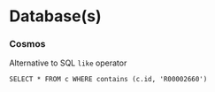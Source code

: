 # Database(s)

### Cosmos 

Alternative to SQL `like` operator 

`SELECT * FROM c WHERE contains (c.id, 'R00002660')
`
